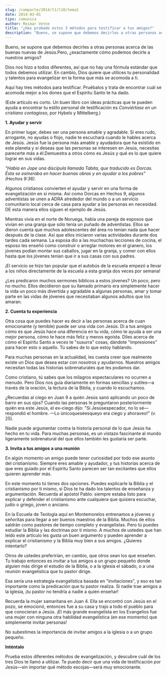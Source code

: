 ```yaml
---
slug: /comparte/2014/t1/l10/tema1
date: 2014-03-01
tipo: comunica
author: Reimar Vetne
title: "¿Has probado estos 3 métodos para testificar a tus amigos?"
description: "Bueno, se supone que debemos decirles a otras personas acerca de las buenas  nuevas de Jesús.Pero, ¿exactamente cómo podemos decirle a nuestros amigos? Dios  nos hizo a todos diferentes, así que no hay una fórmula estándar que todos  debemos utilizar. En cambio, Dios quiere qu..."
---
```


Bueno, se supone que debemos decirles a otras personas acerca de las buenas nuevas de Jesús.Pero, ¿exactamente cómo podemos decirle a nuestros amigos?

Dios nos hizo a todos diferentes, así que no hay una fórmula estándar que todos debemos utilizar. En cambio, Dios quiere que utilices tu personalidad y talentos para evangelizar en la forma que más se acomoda a ti.

Aquí hay tres métodos para testificar. Pruébalos y trata de encontrar cuál se acomoda mejor a los dones que el Espíritu Santo te ha dado.

(Este artículo es corto. Un buen libro con ideas prácticas que te pueden ayuda a encontrar tu estilo personal de testificación es _Conviértase en un cristiano contagioso_, por Hybels y Mittelberg.)

**1\. Ayudar y servir**

En primer lugar, debes ser una persona amable y agradable. Si eres rudo, arrogante, no ayudas o flojo, nadie te escuchará cuando le hables acerca de Jesús. Jesús fue la persona más amable y ayudadora que ha existido en este planeta y si deseas que las personas se interesen en Jesús, necesitas parecerte más a él.Demuestra a otros cómo es Jesús y qué es lo que quiere lograr en sus vidas.

_"Había en Jope una discípula llamada Tabita, que traducido es Dorcas. Ésta se esmeraba en hacer buenas obras y en ayudar a los pobres" (Hechos 9:36)._

Algunos cristianos convierten el ayudar y servir en una forma de evangelización en si misma. Así como Dorcas en Hechos 9, algunos adventistas se unen a ADRA alrededor del mundo o a un servicio comunitario local cerca de casa para ayudar a las personas en necesidad. DE esta manera ellos siguen el ejemplo de Jesús.

Mientras vivía en el norte de Noruega, había una pareja de esposos que vivían en una granja que sólo tenía un puñado de adventistas. Ellos se dieron cuenta que muchos adolescentes del área no tenían nada que hacer después de la clase. Así que ellos iniciaron varias actividades durante dos tardes cada semana. La esposa dio a las muchachas lecciones de cocina, el esposo les enseñó como construir o arreglar motores en el granero, los jóvenes podían montar sus caballos, jugar en la granja, y comer con ellos hasta que los jóvenes tenían que ir a sus casas con sus padres.

¡El servicio se hizo tan popular que el autobús de la escuela empezó a llevar a los niños directamente de la escuela a esta granja dos veces por semana!

¿Les predicaron muchos sermones bíblicos a estos jóvenes? Un poco, pero no mucho. Ellos decidieron que su llamado primario era simplemente hacer la vida un poco más divertida y agradable a algunas personas, amar y tomar parte en las vidas de jóvenes que necesitaban algunos adultos que los amaran.

**2\. Cuenta tu experiencia**

Otra cosa que puedes hacer es decir a las personas acerca de cuan emocionante (y temible) puede ser una vida con Jesús. Di a tus amigos cómo es que Jesús hace una diferencia en tu vida, cómo te ayuda a ser una mejor persona, cómo te hace más feliz y menos egoísta. Diles acerca de cómo el Espíritu Santo a veces te "susurra" cosas, dándote "impresiones" para hacer esto o aquello. Tú sabes de lo que estoy hablando.

Para muchas personas en la actualidad, les cuesta creer que realmente existe un Dios que desea estar con nosotros y ayudarnos. Nuestros amigos necesitan todas las historias sobrenaturales que les podamos dar.

Como cristiano, tú sabes que los milagros espectaculares no ocurren a menudo. Pero Dios nos guía diariamente en formas sencillas y sutiles—a través de la oración, la lectura de la Biblia, y cuando lo escuchamos.

¿Recuerdas al ciego en Juan 9 a quién Jesús sanó aplicando un poco de barro en sus ojos? Cuando las personas le preguntaron posteriormente quién era este Jesús, el ex–ciego dijo: "Si Jesúsespecador, no lo sé—respondió el hombre. —Lo únicoqueséesqueyo era ciego y ahoraveo!" (v. 25).

Nadie puede argumentar contra la historia personal de lo que Jesús ha hecho en tu vida. Para muchas personas, es un vistazo fascinante al mundo ligeramente sobrenatural del que ellos también les gustaría ser parte.

**3\. Invita a tus amigos a una reunión**

En algún momento un amigo puede tener curiosidad por todo ese asunto del cristianismo. Siempre eres amable y ayudador, y tus historias acerca de que eres guiado por el Espíritu Santo parecen ser tan excitantes que ellos quieren aprender más.

En este momento tú tienes dos opciones. Puedes explicarle la Biblia y el cristianismo por ti mismo, si Dios te ha dado los talentos de enseñanza y argumentación. Recuerda al apóstol Pablo: siempre estaba listo para explicar y defender el cristianismo ante cualquiera que quisiera escuchar, judío o griego, joven o anciano.

En la Escuela de Teología aquí en Montemorelos entrenamos a jóvenes y señoritas para llegar a ser buenos maestros de la Biblia. Muchos de ellos saldrán como pastores de tiempo completo y evangelistas. Pero tú puedes estudiar la Biblia y las doctrinas por ti mismo. A muchos de ustedes que han leído este artículo les gusta un buen argumento y pueden aprender a explicar el cristianismo y la Biblia muy bien a sus amigos. ¿Quieres intentarlo?

Otros de ustedes preferirían, en cambio, que otros sean los que enseñen. Tu trabajo entonces es invitar a tus amigos a un grupo pequeño donde alguien más dirige el estudio de la Biblia, o a la iglesia el sábado, o a una reunión evangelística que tu pastor dirige.

Esa sería una estrategia evangelística basada en "invitaciones", y eso es tan importante como la predicación que tu pastor realiza. Si nadie trae amigos a la iglesia, ¡tu pastor no tendría a nadie a quien enseñar!

Recuerda la mujer samaritana en Juan 4. Ella se encontró con Jesús en el pozo, se emocionó, entonces fue a su casa y trajo a todo el pueblo para que conocieran a Jesús. ¡El más grande evangelista en los Evangelios fue una mujer con ninguna otra habilidad evangelística (en ese momento) que simplemente invitar personas!

No subestimes la importancia de invitar amigos a la iglesia o a un grupo pequeño.

**Inténtalo**

Prueba estos diferentes métodos de evangelización, y descubre cuál de los tres Dios te llamó a utilizar. Te puedo decir que una vida de testificación por Jesús—sin importar qué método escojas—será muy emocionante.
